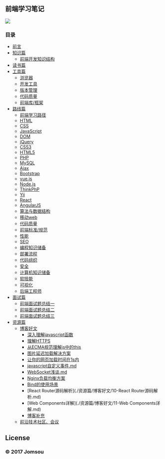 ## 前端学习笔记
![](https://camo.githubusercontent.com/f1356357066225b53275ab0f52c9fd89eb5f030b/687474703a2f2f7777312e73696e61696d672e636e2f6c617267652f36363130313035306a7731663766347966397863766a32316a6b313131776b392e6a7067)
### 目录
 - [前言](./前言/前言.md)
 - [知识篇](./知识篇/知识篇.md)
   - [前端开发知识结构](./知识篇/知识篇.md)
 - [读书篇](./读书篇/读书篇.md)
 - [工具篇](./工具篇/工具篇.md)
   - [浏览器](浏览器.md)
   - [开发工具](开发工具.md)
   - [版本管理](版本管理.md)
   - [代码质量](代码质量.md)
   - [前端库/框架](前端库、框架.md)
 - [路线篇](./路线篇/路线篇.md)
   - [前端学习路径](./路线篇/前端学习路径.md)
	- [HTML](./路线篇/HTML学习记/HTML学习记.md)
	- [CSS](./路线篇/CSS读书记/CSS学习总结.md)
	- [JavaScript](./路线篇/JavaScript/JS知识汇总.md)
	- [DOM]()
	- [jQuery]()
	- [CSS3]()
	- [HTML5]()
	- [PHP]()
	- [MySQL]()
	- [Ajax]()
	- [Bootstrap]()
	- [vue.js]()
	- [Node.js]()
	- [ThinkPhP]()
	- [Yii]()
	- [React]()
	- [AngularJS]()
	- [算法与数据结构]() 
	- [移动web](移动Web.md) 
	- [代码质量](./工具篇/代码质量.md) 
	- [前端标准/规范](./路线篇/前端标准、规范.md)
	- [性能](./路线篇/性能.md)
	- [SEO]()
	- [编程知识储备](./路线篇/编程知识储备.md)
	- [部署流程](./路线篇/部署流程.md)
	- [代码组织](./路线篇/代码组织.md)
	- [安全](./路线篇/安全.md)
	- [计算机知识储备](./路线篇/计算机知识储备.md)
	- [软技能](./路线篇/软技能.md)
	- [可视化](./路线篇/可视化.md)
	- [后端工程师](./路线篇/后端工程师.md)
 - [面试篇](./面试篇/面试篇.md)
    - [前端面试题总结一](./面试篇/前端面试题总结一)
    - [前端面试题总结二](./面试篇/前端面试题总结二)
    - [前端面试题总结三](./面试篇/前端面试题总结三.md)
 - [资源篇](./资源篇/资源篇.md)
	- [博客好文](./资源篇/博客好文/博客好文.md)
		- [深入理解javascript函数](./资源篇/博客好文/01-深入理解javascript函数.md)
		- [理解HTTPS](./资源篇/博客好文/02-理解HTTPS.md)
		- [从ECMA规范理解js中的this](./资源篇/博客好文/03-从ECMA规范理解js中的this.md)
		- [图片延迟加载解决方案](./资源篇/博客好文/04-图片延迟加载解决方案.md)
		- [让你的网页加载时间在1s内](./资源篇/博客好文/05-让你的网页加载时间在1s内.md)
		- [javascript自定义事件.md](./资源篇/博客好文/06-javascript自定义事件.md)
		- [WebSocket浅谈.md](./资源篇/博客好文/07-WebSocket浅谈.md)
		- [Nginx负载均衡方案](./资源篇/博客好文/08-Nginx负载均衡方案.md)
		- [Bind的使用场景](./资源篇/博客好文/09-Bind的使用场景.md)
		- [React Router源码解析](./资源篇/博客好文/10-React Router源码解析.md)
		- [Web Components详解](./资源篇/博客好文/11-Web Components详解.md)
		- [博客补充](./资源篇/博客补充.md)
    - [前沿技术社区、会议](前沿技术社区、会议.md)
## License

### © 2017 Jomsou